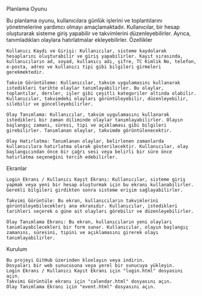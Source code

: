 Planlama Oyunu 

Bu planlama oyunu, kullanıcılara günlük işlerini ve toplantılarını yönetmelerine yardımcı olmayı amaçlamaktadır. Kullanıcılar, bir hesap oluşturarak sisteme giriş yapabilir ve takvimlerini düzenleyebilirler. Ayrıca, tanımladıkları olaylara hatırlatmalar ekleyebilirler.
Özellikler

    Kullanıcı Kaydı ve Girişi: Kullanıcılar, sisteme kaydolarak hesaplarını oluşturabilir ve giriş yapabilirler. Kayıt sırasında, kullanıcıların ad, soyad, kullanıcı adı, şifre, TC Kimlik No, telefon, e-posta, adres ve kullanıcı tipi gibi bilgileri girmeleri gerekmektedir.

    Takvim Görüntüleme: Kullanıcılar, takvim uygulamasını kullanarak istedikleri tarihte olaylar tanımlayabilirler. Bu olaylar, toplantılar, dersler, işler gibi çeşitli kategoriler altında olabilir. Kullanıcılar, takvimdeki olayları görüntüleyebilir, düzenleyebilir, silebilir ve güncelleyebilirler.

    Olay Tanımlama: Kullanıcılar, takvim uygulamasını kullanarak istedikleri bir zaman diliminde olaylar tanımlayabilirler. Olayın başlangıç zamanı, süresi, tipi ve açıklaması gibi bilgileri girebilirler. Tanımlanan olaylar, takvimde görüntülenecektir.

    Olay Hatırlatma: Tanımlanan olaylar, belirlenen zamanlarda kullanıcılara hatırlatma olarak gösterilecektir. Kullanıcılar, olay başlangıcından önce bir çağrı sesi veya belirli bir süre önce hatırlatma seçeneğini tercih edebilirler.

Ekranlar

    Login Ekranı / Kullanıcı Kayıt Ekranı: Kullanıcılar, sisteme giriş yapmak veya yeni bir hesap oluşturmak için bu ekranı kullanabilirler. Gerekli bilgileri girdikten sonra sisteme erişim sağlayabilirler.

    Takvimi Görüntüle: Bu ekran, kullanıcıların takvimlerini görüntüleyebilecekleri ana ekranıdır. Kullanıcılar, istedikleri tarihleri seçerek o güne ait olayları görebilir ve düzenleyebilirler.

    Olay Tanımlama Ekranı: Bu ekran, kullanıcıların yeni olayları tanımlayabilecekleri bir form sunar. Kullanıcılar, olayın başlangıç zamanını, süresini, tipini ve açıklamasını girerek olayı tanımlayabilirler.

Kurulum

    Bu projeyi GitHub üzerinden klonlayın veya indirin.
    Dosyaları bir web sunucusuna veya yerel bir sunucuya yükleyin.
    Login Ekranı / Kullanıcı Kayıt Ekranı için "login.html" dosyasını açın.
    Takvimi Görüntüle ekranı için "calendar.html" dosyasını açın.
    Olay Tanımlama Ekranı için "event.html" dosyasını açın.
